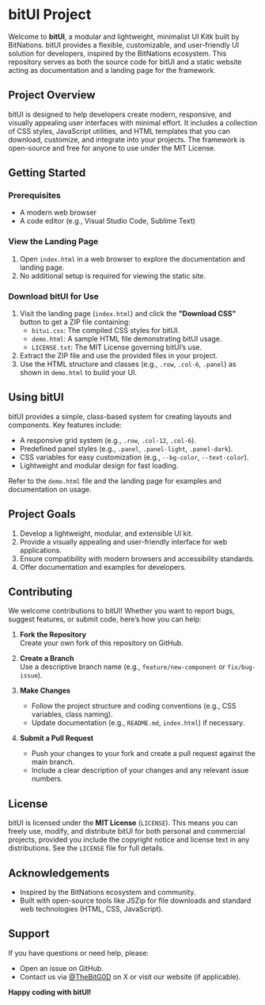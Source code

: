 # bitUI Project

Welcome to **bitUI**, a modular and lightweight, minimalist UI Kitk built by BitNations. bitUI provides a flexible, customizable, and user-friendly UI solution for developers, inspired by the BitNations ecosystem. This repository serves as both the source code for bitUI and a static website acting as documentation and a landing page for the framework.

## Project Overview

bitUI is designed to help developers create modern, responsive, and visually appealing user interfaces with minimal effort. It includes a collection of CSS styles, JavaScript utilities, and HTML templates that you can download, customize, and integrate into your projects. The framework is open-source and free for anyone to use under the MIT License.

## Getting Started

### Prerequisites
- A modern web browser
- A code editor (e.g., Visual Studio Code, Sublime Text)

### View the Landing Page
1. Open `index.html` in a web browser to explore the documentation and landing page.
2. No additional setup is required for viewing the static site.

### Download bitUI for Use
1. Visit the landing page (`index.html`) and click the **"Download CSS"** button to get a ZIP file containing:
   - `bitui.css`: The compiled CSS styles for bitUI.
   - `demo.html`: A sample HTML file demonstrating bitUI usage.
   - `LICENSE.txt`: The MIT License governing bitUI’s use.
2. Extract the ZIP file and use the provided files in your project.
3. Use the HTML structure and classes (e.g., `.row`, `.col-6`, `.panel`) as shown in `demo.html` to build your UI.

## Using bitUI
bitUI provides a simple, class-based system for creating layouts and components. Key features include:

- A responsive grid system (e.g., `.row`, `.col-12`, `.col-6`).
- Predefined panel styles (e.g., `.panel`, `.panel-light`, `.panel-dark`).
- CSS variables for easy customization (e.g., `--bg-color`, `--text-color`).
- Lightweight and modular design for fast loading.

Refer to the `demo.html` file and the landing page for examples and documentation on usage.

## Project Goals
1. Develop a lightweight, modular, and extensible UI kit.
2. Provide a visually appealing and user-friendly interface for web applications.
3. Ensure compatibility with modern browsers and accessibility standards.
4. Offer documentation and examples for developers.

## Contributing
We welcome contributions to bitUI! Whether you want to report bugs, suggest features, or submit code, here’s how you can help:

1. **Fork the Repository**  
   Create your own fork of this repository on GitHub.

2. **Create a Branch**  
   Use a descriptive branch name (e.g., `feature/new-component` or `fix/bug-issue`).

3. **Make Changes**  
   - Follow the project structure and coding conventions (e.g., CSS variables, class naming).
   - Update documentation (e.g., `README.md`, `index.html`) if necessary.

4. **Submit a Pull Request**  
   - Push your changes to your fork and create a pull request against the main branch.
   - Include a clear description of your changes and any relevant issue numbers.

## License
bitUI is licensed under the **MIT License** (`LICENSE`). This means you can freely use, modify, and distribute bitUI for both personal and commercial projects, provided you include the copyright notice and license text in any distributions. See the `LICENSE` file for full details.

## Acknowledgements
- Inspired by the BitNations ecosystem and community.
- Built with open-source tools like JSZip for file downloads and standard web technologies (HTML, CSS, JavaScript).

## Support
If you have questions or need help, please:
- Open an issue on GitHub.
- Contact us via [@TheBitG0D](https://x.com/TheBitG0D) on X or visit our website (if applicable).

**Happy coding with bitUI!**
